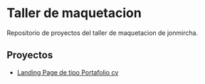 # Taller de maquetacion

Repositorio de proyectos del taller de maquetacion de jonmircha.

## Proyectos 

- [Landing Page de tipo Portafolio cv](https://yonkys.github.io/ad-maquetacion/ad-portafolio)